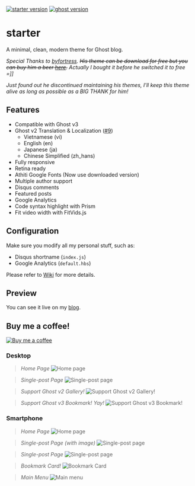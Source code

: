 [![starter version](https://img.shields.io/badge/dynamic/json.svg?color=blue&label=release&query=version&url=https%3A%2F%2Fraw.githubusercontent.com%2Fquangtt%2Fstarter%2Fmaster%2Fpackage.json)](https://github.com/quangtt/starter/releases)
[![ghost version](https://img.shields.io/badge/ghost-v4.0.0-brightgreen.svg)](https://github.com/TryGhost/Ghost/releases)

# starter
A minimal, clean, modern theme for Ghost blog.

*Special Thanks to [byfortress](http://byfortress.com/downloads/starter). ~~His theme can be download for free but you can buy him a beer [here](https://creativemarket.com/lucas_delrio/1069273-Starter-Free-Ghost-Theme).~~ Actually I bought it before he switched it to free =]]*

*Just found out he discontinued maintaining his themes, I'll keep this theme alive as long as possible as a BIG THANK for him!*

## Features

- Compatible with Ghost v3
- Ghost v2 Translation & Localization ([#9](https://github.com/quangtt/starter/issues/9))
  - Vietnamese (vi)
  - English (en)
  - Japanese (ja)
  - Chinese Simplified (zh_hans)
- Fully responsive
- Retina ready
- Athiti Google Fonts (Now use downloaded version)
- Multiple author support
- Disqus comments
- Featured posts
- Google Analytics
- Code syntax highlight with Prism
- Fit video width with FitVids.js

## Configuration

Make sure you modify all my personal stuff, such as:

- Disqus shortname (`index.js`)
- Google Analytics (`default.hbs`)

Please refer to [Wiki](https://github.com/quangtt/starter/wiki) for more details.

## Preview
You can see it live on my [blog](https://quangteomedia.com).

## Buy me a coffee!
[![Buy me a coffee](https://img.buymeacoffee.com/api/?url=aHR0cHM6Ly9jZG4uYnV5bWVhY29mZmVlLmNvbS91cGxvYWRzL3Byb2ZpbGVfcGljdHVyZXMvMjAyMi8wMS9kQWNBZ1ZCZEUwV1ZUOTBLLmpwZ0AzMDB3XzBlLndlYnA=&creator=Quang+Tran&design_code=1&design_color=%23ff813f&slug=quangtt)](https://www.buymeacoffee.com/quangtt)

### Desktop

> *Home Page*
> ![Home page](https://i.imgur.com/KuT5iRi.jpg)

> *Single-post Page*
> ![Single-post page](https://i.imgur.com/L54wLsU.jpg)

> *Support Ghost v2 Gallery!*
> ![Support Ghost v2 Gallery!](https://i.imgur.com/UZ11d7x.jpg)

> *Support Ghost v3 Bookmark! Yay!*
> ![Support Ghost v3 Bookmark!](https://i.imgur.com/o04Cr4b.jpg)

### Smartphone

> *Home Page*
> ![Home page](https://i.imgur.com/c59axzp.jpg)

> *Single-post Page (with image)*
> ![Single-post page](https://i.imgur.com/s7bisSc.jpg)

> *Single-post Page*
> ![Single-post page](https://i.imgur.com/ckDcg16.jpg)

> *Bookmark Card!*
> ![Bookmark Card](https://i.imgur.com/CTGoTIA.jpg)

> *Main Menu*
> ![Main menu](https://i.imgur.com/ize1xBh.gif)
